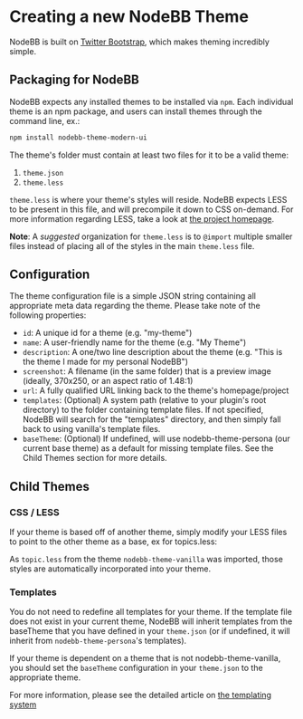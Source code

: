Creating a new NodeBB Theme
===========================

NodeBB is built on [Twitter Bootstrap](http://getbootstrap.com/), which
makes theming incredibly simple.

Packaging for NodeBB
--------------------

NodeBB expects any installed themes to be installed via `npm`. Each
individual theme is an npm package, and users can install themes through
the command line, ex.:

``` bash
npm install nodebb-theme-modern-ui
```

The theme's folder must contain at least two files for it to be a valid
theme:

1.  `theme.json`
2.  `theme.less`

`theme.less` is where your theme's styles will reside. NodeBB expects
LESS to be present in this file, and will precompile it down to CSS
on-demand. For more information regarding LESS, take a look at [the
project homepage](http://lesscss.org/).

**Note**: A *suggested* organization for `theme.less` is to `@import`
multiple smaller files instead of placing all of the styles in the main
`theme.less` file.

Configuration
-------------

The theme configuration file is a simple JSON string containing all
appropriate meta data regarding the theme. Please take note of the
following properties:

-   `id`: A unique id for a theme (e.g. "my-theme")
-   `name`: A user-friendly name for the theme (e.g. "My Theme")
-   `description`: A one/two line description about the theme (e.g.
    "This is the theme I made for my personal NodeBB")
-   `screenshot`: A filename (in the same folder) that is a preview
    image (ideally, 370x250, or an aspect ratio of 1.48:1)
-   `url`: A fully qualified URL linking back to the theme's
    homepage/project
-   `templates`: (Optional) A system path (relative to your plugin's
    root directory) to the folder containing template files. If not
    specified, NodeBB will search for the "templates" directory, and
    then simply fall back to using vanilla's template files.
-   `baseTheme`: (Optional) If undefined, will use nodebb-theme-persona
    (our current base theme) as a default for missing template files.
    See the Child Themes section for more details.

Child Themes
------------

### CSS / LESS

If your theme is based off of another theme, simply modify your LESS
files to point to the other theme as a base, ex for topics.less:

As `topic.less` from the theme `nodebb-theme-vanilla` was imported,
those styles are automatically incorporated into your theme.

### Templates

You do not need to redefine all templates for your theme. If the
template file does not exist in your current theme, NodeBB will inherit
templates from the baseTheme that you have defined in your `theme.json`
(or if undefined, it will inherit from `nodebb-theme-persona`'s
templates).

If your theme is dependent on a theme that is not nodebb-theme-vanilla,
you should set the `baseTheme` configuration in your `theme.json` to the
appropriate theme.

For more information, please see the detailed article on [the templating system](./templates)